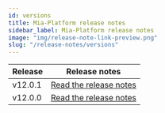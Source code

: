 ```yaml
---
id: versions
title: Mia-Platform release notes
sidebar_label: Mia-Platform release notes
image: "img/release-note-link-preview.png"
slug: "/release-notes/versions"
---
```

| Release | Release notes                              |
|---------|--------------------------------------------|
| v12.0.1 | [Read the release notes](/release-notes/v12.0.1.md) |
| v12.0.0 | [Read the release notes](/release-notes/v12.0.0.md) |
